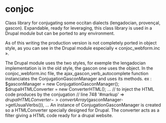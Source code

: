 # conjoc
Class library for conjugating some occitan dialects (lengadocian, provençal, gascon). Expandable, ready for leveraging, this class library is used in a Drupal module but can be ported to any environment.

As of this writing the production version is not completely ported in object style, as you can see in the Drupal module especially « conjoc_webform.inc ».

The Drupal module uses the two styles, for exemple the lengadocian implementation is in the old style, the gascon one uses the object.
In the conjoc_webform.inc file, the ajax_gascon_verb_autocomplete function instanciates the ConjugationGasconManager and uses its methods.
ex :   
  $gasconManager = new ConjugationGasconManager();
  $drupalHTMLConverter = new ConverterHTML();
...
  // to inject the HTML code produces by the conjugation
  // line 748
    '#markup' => $drupalHTMLConverter->convertArray($gasconManager->getUsualVerbs()),
...
An instance of ConjugationGasconManager is created so a HTMLConverter specially designed for Drupal. The converter acts as a filter giving a HTML code ready for a drupal website.
